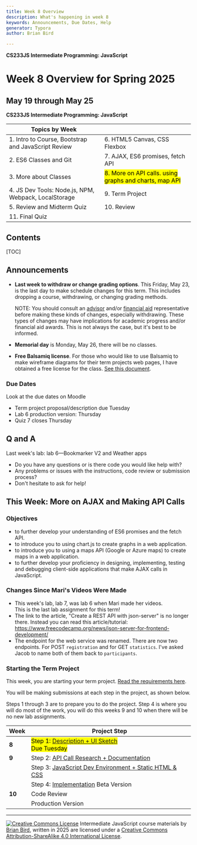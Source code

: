 ```yaml
---
title: Week 8 Overview
description: What's happening in week 8
keywords: Announcements, Due Dates, Help
generator: Typora
author: Brian Bird

---
```


**CS233JS Intermediate Programming: JavaScript**

<h1>Week 8 Overview for Spring 2025</h1>

<h2>May 19 through May 25</h2>

**CS233JS Intermediate Programming: JavaScript**

| Topics by Week                                       |                                                              |
| ---------------------------------------------------- | ------------------------------------------------------------ |
| 1. Intro to Course, Bootstrap and JavaScript Review  | 6. HTML5 Canvas, CSS Flexbox                                 |
| 2. ES6 Classes and Git                               | 7. AJAX, ES6 promises, fetch API                             |
| 3. More about Classes                                | <mark>8. More on API calls. using graphs and charts, map API</mark> |
| 4. JS Dev Tools: Node.js, NPM, Webpack, LocalStorage | 9. Term Project                                              |
| 5. Review and Midterm Quiz                           | 10. Review                                                   |
| 11. Final Quiz                                       |                                                              |

<h2>Contents</h2>

[TOC]

## Announcements

- **Last week to withdraw or change grading options**. This Friday, May 23, is the last day to make schedule changes for this term. This includes dropping a course, withdrawing, or changing grading methods.

  NOTE: You should consult an [advisor](https://www.lanecc.edu/get-support/academic-support/academic-advising) and/or [financial aid](https://www.lanecc.edu/costs-admission/paying-college/financial-aid) representative before making these kinds of changes, especially withdrawing. These types of changes may have implications for academic progress and/or financial aid awards. This is not always the case, but it's best to be informed.

- **Memorial day** is Monday, May 26, there will be no classes.

- **Free Balsamiq license**. For those who would like to use Balsamiq to make wireframe diagrams for their term projects web pages, I have obtained a free license for the class. [See this document](https://drive.google.com/file/d/1EFt21kYWe5hRtAZIiIInjVisE6BNEsYH/view?usp=sharing). 

### Due Dates

Look at the due dates on Moodle
- Term project proposal/description due Tuesday
- Lab 6 production version: Thursday
- Quiz 7 closes Thursday

## Q and A

Last week's lab: lab 6&mdash;Bookmarker V2 and Weather apps

- Do you have any questions or is there code you would like help with?
- Any problems or issues with the instructions, code review or submission process?
- Don't hesitate to ask for help!



## This Week: More on AJAX and Making API Calls

### Objectives

- to further develop your understanding of ES6 promises and the fetch API.
- to introduce you to using chart.js to create graphs in a web application.
- to introduce you to using a maps API (Google or Azure maps) to create maps in a web application.
- to further develop your proficiency in designing, implementing,  testing and debugging client-side applications that make AJAX calls in  JavaScript.

### Changes Since Mari's Videos Were Made

- This week's lab, lab 7, was lab 6 when Mari made her videos.  
This is the last lab assignment for this term!
- The link to the article, "Create a REST API with json-server" is no longer there. Instead you can read this article/tutorial: https://www.freecodecamp.org/news/json-server-for-frontend-development/
- The endpoint for the web service was renamed. There are now two endpoints. For POST `registration` and for GET `statistics`. I've asked Jacob to name both of them back to `participants`.

### Starting the Term Project

This week, you are starting your term project. [Read the requirements here](../Labs/TermProject/CS233JS_ProjectRequirements.html).

You will be making submissions at each step in the project, as shown below.

Steps 1 through 3 are to prepare you to do the project. Step 4 is where you will do most of the work, you will do this weeks 9 and 10 when there will be no new lab assignments.

| Week   | Project Step                                                 |
| ------ | ------------------------------------------------------------ |
| **8**  | <mark>Step 1: [Description + UI Sketch](../Labs/TermProject/CS233JS_ProjectInstructions.html#proposal-description--ui-mockup)  <br />Due Tuesday</mark> |
| **9**  | Step 2: [API Call Research + Documentation](../Labs/TermProject/CS233JS_ProjectInstructions.html#api-call-research--documentation) |
|        | Step 3: [JavaScript Dev Environment + Static HTML & CSS](../Labs/TermProject/CS233JS_ProjectInstructions.html#dev-environment--html--css) |
|        | Step 4: [Implementation](../Labs/TermProject/CS233JS_ProjectInstructions.html#production-version) Beta Version |
| **10** | Code Review                                                  |
|        | Production Version                                           |



---

[![Creative Commons License](https://i.creativecommons.org/l/by-sa/4.0/88x31.png)](http://creativecommons.org/licenses/by-sa/4.0/) Intermediate JavaScript course materials by [Brian Bird](https://profbird.dev), written in <time>2025</time> are licensed under a [Creative Commons Attribution-ShareAlike 4.0 International License](http://creativecommons.org/licenses/by-sa/4.0/). 